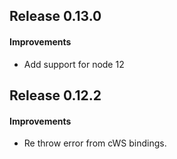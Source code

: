 ## Release 0.13.0

#### Improvements
* Add support for node 12


## Release 0.12.2

#### Improvements
* Re throw error from cWS bindings.

